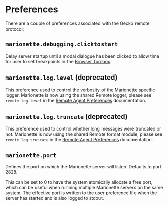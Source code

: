 Preferences
===========

There are a couple of preferences associated with the Gecko remote
protocol:


`marionette.debugging.clicktostart`
-----------------------------------

Delay server startup until a modal dialogue has been clicked to
allow time for user to set breakpoints in the [Browser Toolbox].

[Browser Toolbox]: https://developer.mozilla.org/en-US/docs/Tools/Browser_Toolbox


`marionette.log.level` (deprecated)
-----------------------------------

This preference used to control the verbosity of the Marionette specific logger.
Marionette is now using the shared Remote logger, please see `remote.log.level`
in the [Remote Agent Preferences] documentation.


`marionette.log.truncate` (deprecated)
-------------------------

This preference used to control whether long messages were truncated or not.
Marionette is now using the shared Remote format module, please see `remote.log.truncate`
in the [Remote Agent Preferences] documentation.


`marionette.port`
-----------------

Defines the port on which the Marionette server will listen.  Defaults
to port 2828.

This can be set to 0 to have the system atomically allocate a free
port, which can be useful when running multiple Marionette servers
on the same system.  The effective port is written to the user
preference file when the server has started and is also logged to
stdout.

[Remote Agent Preferences]: ../../remote/Prefs.html

